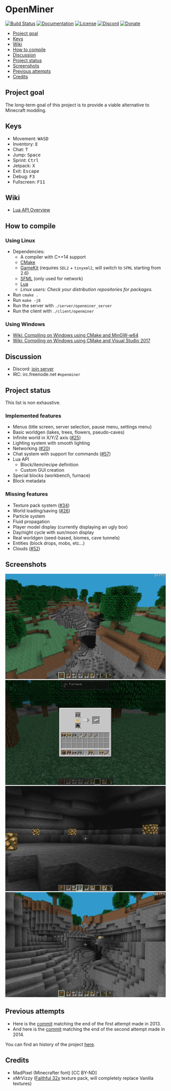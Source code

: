 # OpenMiner

[![Build Status](https://travis-ci.com/Unarelith/OpenMiner.svg?branch=master)](https://travis-ci.com/Unarelith/OpenMiner)
[![Documentation](https://codedocs.xyz/Quent42340/OpenMiner.svg)](https://codedocs.xyz/Quent42340/OpenMiner/)
[![License](https://img.shields.io/badge/license-LGPLv2.1%2B-blue.svg)](https://www.gnu.org/licenses/old-licenses/lgpl-2.1.en.html)
[![Discord](https://img.shields.io/discord/527527086756200458.svg?style=popout)](https://discord.gg/eN8k8wt)
[![Donate](https://img.shields.io/badge/donate-paypal-brightgreen.svg)](https://www.paypal.com/cgi-bin/webscr?cmd=_s-xclick&hosted_button_id=66DH462V7TA6N&source=url)

- [Project goal](#project-goal)
- [Keys](#keys)
- [Wiki](#wiki)
- [How to compile](#how-to-compile)
- [Discussion](#discussion)
- [Project status](#project-status)
- [Screenshots](#screenshots)
- [Previous attempts](#previous-attempts)
- [Credits](#credits)

## Project goal

The long-term goal of this project is to provide a viable alternative to Minecraft modding.

## Keys

- Movement: <kbd>W</kbd><kbd>A</kbd><kbd>S</kbd><kbd>D</kbd>
- Inventory: <kbd>E</kbd>
- Chat: <kbd>T</kbd>
- Jump: <kbd>Space</kbd>
- Sprint: <kbd>Ctrl</kbd>
- Jetpack: <kbd>X</kbd>
- Exit: <kbd>Escape</kbd>
- Debug: <kbd>F3</kbd>
- Fullscreen: <kbd>F11</kbd>

## Wiki

- [Lua API Overview](https://github.com/Unarelith/OpenMiner/wiki/Lua-API-Overview)

## How to compile

### Using Linux

- Dependencies:
    - A compiler with C++14 support
    - [CMake](http://www.cmake.org/download/)
    - [GameKit](http://github.com/Unarelith/GameKit) (requires `SDL2` + `tinyxml2`, will switch to `SFML` starting from 2.6)
    - [SFML](https://www.sfml-dev.org/) (only used for network)
    - [Lua](http://www.lua.org)
    - _Linux users: Check your distribution repositories for packages._
- Run `cmake .`
- Run `make -j8`
- Run the server with `./server/openminer_server`
- Run the client with `./client/openminer`

### Using Windows

- [Wiki: Compiling on Windows using CMake and MinGW-w64](https://github.com/Unarelith/OpenMiner/wiki/Compiling-on-Windows-with-MinGW-w64)
- [Wiki: Compiling on Windows using CMake and Visual Studio 2017](https://github.com/Unarelith/OpenMiner/wiki/Compiling-on-Windows-with-Visual-Studio-2017)

## Discussion

- Discord: [join server](https://discord.gg/eN8k8wt)
- IRC: irc.freenode.net `#openminer`

## Project status

This list is non exhaustive.

### Implemented features

- Menus (title screen, server selection, pause menu, settings menu)
- Basic worldgen (lakes, trees, flowers, pseudo-caves)
- Infinite world in X/Y/Z axis ([#25](https://github.com/Unarelith/OpenMiner/pull/25))
- Lighting system with smooth lighting
- Networking ([#20](https://github.com/Unarelith/OpenMiner/pull/20))
- Chat system with support for commands ([#57](https://github.com/Unarelith/OpenMiner/pull/57))
- Lua API
	- Block/item/recipe definition
	- Custom GUI creation
- Special blocks (workbench, furnace)
- Block metadata

### Missing features

- Texture pack system ([#34](https://github.com/Unarelith/OpenMiner/issues/34))
- World loading/saving ([#26](https://github.com/Unarelith/OpenMiner/issues/26))
- Particle system
- Fluid propagation
- Player model display (currently displaying an ugly box)
- Day/night cycle with sun/moon display
- Real worldgen (seed-based, biomes, cave tunnels)
- Entities (block drops, mobs, etc...)
- Clouds ([#52](https://github.com/Unarelith/OpenMiner/pull/52))

## Screenshots

![](screenshot1.png?raw=true)
![](screenshot2.png?raw=true)
![](screenshot3.png?raw=true)
![](screenshot4.png?raw=true)

## Previous attempts

- Here is the [commit](https://github.com/Unarelith/OpenMiner/tree/8eba845421efff6ce941f8550ff79e6364970fd5) matching the end of the first attempt made in 2013.
- And here is the [commit](https://github.com/Unarelith/OpenMiner/tree/58c23a7e66404dab94e51998a179dc370c89ea06) matching the end of the second attempt made in 2014.

You can find an history of the project [here](https://github.com/Unarelith/OpenMiner/wiki/History-of-OpenMiner).

## Credits

- MadPixel (Minecrafter font) [CC BY-ND]
- xMrVizzy ([Faithful 32x](https://www.curseforge.com/minecraft/texture-packs/faithful-32x) texture pack, will completely replace Vanilla textures)

